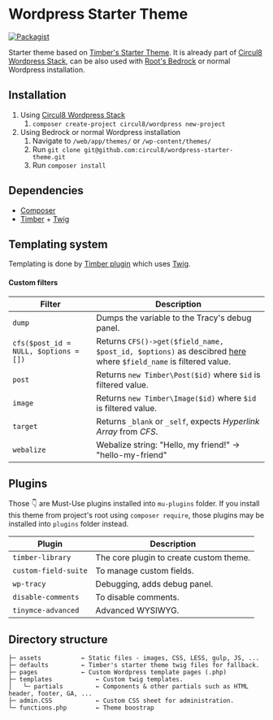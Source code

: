 # Wordpress Starter Theme
[![Packagist](https://img.shields.io/packagist/v/circul8/wordpress-starter-theme.svg?style=flat-square)](https://packagist.org/packages/circul8/wordpress-starter-theme)

Starter theme based on [Timber's Starter Theme](https://github.com/timber/starter-theme). It is already part of [Circul8 Wordpress Stack](https://github.com/circul8/wordpress), can be also used with [Root's Bedrock](https://roots.io/bedrock/) or normal Wordpress installation.

## Installation

1. Using [Circul8 Wordpress Stack](https://github.com/circul8/wordpress)
	1. `composer create-project circul8/wordpress new-project`
1. Using Bedrock or normal Wordpress installation
	1. Navigate to `/web/app/themes/` or `/wp-content/themes/`
	1. Run `git clone git@github.com:circul8/wordpress-starter-theme.git`
	1. Run `composer install`

## Dependencies

- [Composer](https://getcomposer.org)
- [Timber](https://github.com/timber/timber) + [Twig](https://twig.sensiolabs.org/doc/2.x/)

## Templating system

Templating is done by [Timber plugin](https://github.com/timber/timber) which uses [Twig](https://twig.sensiolabs.org/doc/2.x/).

#### Custom filters

| Filter | Description |
|--------|-------------|
| `dump` | Dumps the variable to the Tracy's debug panel. |
| `cfs($post_id = NULL, $options = [])` | Returns `CFS()->get($field_name, $post_id, $options)` as descibred [here](http://customfieldsuite.com/api/get.html) where `$field_name` is filtered value. |
| `post` | Returns `new Timber\Post($id)` where `$id` is filtered value. |
| `image` | Returns `new Timber\Image($id)` where `$id` is filtered value. |
| `target` | Returns `_blank` or `_self`, expects *Hyperlink Array* from *CFS*. |
| `webalize` | Webalize string: "Hello, my friend!" -> "hello-my-friend" |

## Plugins

Those 👇 are Must-Use plugins installed into `mu-plugins` folder. If you install this theme from project's root using `composer require`, those plugins may be installed into `plugins` folder instead.

| Plugin | Description |
|-|-|
| `timber-library` | The core plugin to create custom theme. |
| `custom-field-suite` | To manage custom fields. |
| `wp-tracy` | Debugging, adds debug panel. |
| `disable-comments` | To disable comments. |
| `tinymce-advanced` | Advanced WYSIWYG. |

## Directory structure

```
├─ assets			← Static files - images, CSS, LESS, gulp, JS, ...
├─ defaults			← Timber's starter theme twig files for fallback.
├─ pages			← Custom Wordpress template pages (.php)
├─ templates			← Custom twig templates.
│   └─ partials			← Components & other partials such as HTML header, footer, GA, ...
├─ admin.CSS			← Custom CSS sheet for administration.
└─ functions.php		← Theme boostrap
```
